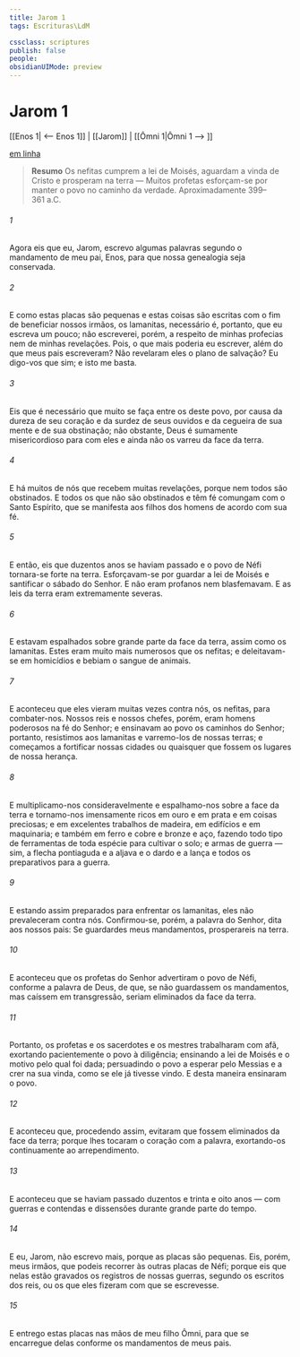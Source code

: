```yaml
---
title: Jarom 1
tags: Escrituras\LdM

cssclass: scriptures
publish: false
people:
obsidianUIMode: preview
---
```


# Jarom 1
[[Enos 1| <-- Enos 1]] | [[Jarom]] | [[Ômni 1|Ômni 1 --> ]]

[em linha](https://churchofjesuschrist.org/study/scriptures/bofm/jarom/1?lang=por)

> __Resumo__
Os nefitas cumprem a lei de Moisés, aguardam a vinda de Cristo e prosperam na terra — Muitos profetas esforçam-se por manter o povo no caminho da verdade. Aproximadamente 399–361 a.C.

###### 1 
Agora eis que eu, Jarom, escrevo algumas palavras segundo o mandamento de meu pai, Enos, para que nossa genealogia seja conservada.

###### 2 
E como estas placas são pequenas e estas coisas são escritas com o fim de beneficiar nossos irmãos, os lamanitas, necessário é, portanto, que eu escreva um pouco; não escreverei, porém, a respeito de minhas profecias nem de minhas revelações. Pois, o que mais poderia eu escrever, além do que meus pais escreveram? Não revelaram eles o plano de salvação? Eu digo-vos que sim; e isto me basta.

###### 3 
Eis que é necessário que muito se faça entre os deste povo, por causa da dureza de seu coração e da surdez de seus ouvidos e da cegueira de sua mente e de sua obstinação; não obstante, Deus é sumamente misericordioso para com eles e ainda não os varreu da face da terra.

###### 4 
E há muitos de nós que recebem muitas revelações, porque nem todos são obstinados. E todos os que não são obstinados e têm fé comungam com o Santo Espírito, que se manifesta aos filhos dos homens de acordo com sua fé.

###### 5 
E então, eis que duzentos anos se haviam passado e o povo de Néfi tornara-se forte na terra. Esforçavam-se por guardar a lei de Moisés e santificar o sábado do Senhor. E não eram profanos nem blasfemavam. E as leis da terra eram extremamente severas.

###### 6 
E estavam espalhados sobre grande parte da face da terra, assim como os lamanitas. Estes eram muito mais numerosos que os nefitas; e deleitavam-se em homicídios e bebiam o sangue de animais.

###### 7 
E aconteceu que eles vieram muitas vezes contra nós, os nefitas, para combater-nos. Nossos reis e nossos chefes, porém, eram homens poderosos na fé do Senhor; e ensinavam ao povo os caminhos do Senhor; portanto, resistimos aos lamanitas e varremo-los de nossas terras; e começamos a fortificar nossas cidades ou quaisquer que fossem os lugares de nossa herança.

###### 8 
E multiplicamo-nos consideravelmente e espalhamo-nos sobre a face da terra e tornamo-nos imensamente ricos em ouro e em prata e em coisas preciosas; e em excelentes trabalhos de madeira, em edifícios e em maquinaria; e também em ferro e cobre e bronze e aço, fazendo todo tipo de ferramentas de toda espécie para cultivar o solo; e armas de guerra — sim, a flecha pontiaguda e a aljava e o dardo e a lança e todos os preparativos para a guerra.

###### 9 
E estando assim preparados para enfrentar os lamanitas, eles não prevaleceram contra nós. Confirmou-se, porém, a palavra do Senhor, dita aos nossos pais: Se guardardes meus mandamentos, prosperareis na terra.

###### 10 
E aconteceu que os profetas do Senhor advertiram o povo de Néfi, conforme a palavra de Deus, de que, se não guardassem os mandamentos, mas caíssem em transgressão, seriam eliminados da face da terra.

###### 11 
Portanto, os profetas e os sacerdotes e os mestres trabalharam com afã, exortando pacientemente o povo à diligência; ensinando a lei de Moisés e o motivo pelo qual foi dada; persuadindo o povo a esperar pelo Messias e a crer na sua vinda, como se ele já tivesse vindo. E desta maneira ensinaram o povo.

###### 12 
E aconteceu que, procedendo assim, evitaram que fossem eliminados da face da terra; porque lhes tocaram o coração com a palavra, exortando-os continuamente ao arrependimento.

###### 13 
E aconteceu que se haviam passado duzentos e trinta e oito anos — com guerras e contendas e dissensões durante grande parte do tempo.

###### 14 
E eu, Jarom, não escrevo mais, porque as placas são pequenas. Eis, porém, meus irmãos, que podeis recorrer às outras placas de Néfi; porque eis que nelas estão gravados os registros de nossas guerras, segundo os escritos dos reis, ou os que eles fizeram com que se escrevesse.

###### 15 
E entrego estas placas nas mãos de meu filho Ômni, para que se encarregue delas conforme os mandamentos de meus pais.

